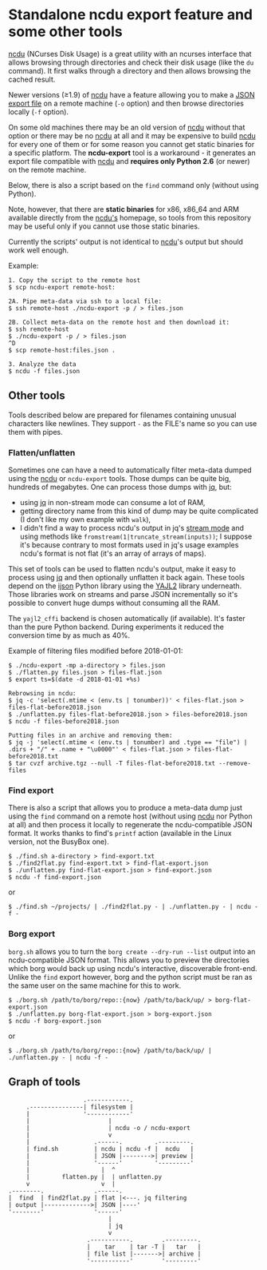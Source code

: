 # Standalone ncdu export feature and some other tools

[ncdu][1] (NCurses Disk Usage) is a great utility with an ncurses 
interface that allows browsing through directories and check their disk 
usage (like the `du` command). It first walks through a directory and 
then allows browsing the cached result.

Newer versions (≥1.9) of [ncdu][1] have a feature allowing you to make 
a [JSON export file][2] on a remote machine (`-o` option) and then 
browse directories locally (`-f` option).

On some old machines there may be an old version of [ncdu][1] without 
that option or there may be no [ncdu][1] at all and it may be expensive 
to build [ncdu][1] for every one of them or for some reason you cannot 
get static binaries for a specific platform. The **ncdu-export** tool is 
a workaround - it generates an export file compatible with [ncdu][1] and 
**requires only Python 2.6** (or newer) on the remote machine.

Below, there is also a script based on the `find` command only (without 
using Python).

Note, however, that there are **static binaries** for x86, x86\_64 and 
ARM available directly from the [ncdu's][1] homepage, so tools from this 
repository may be useful only if you cannot use those static binaries.

Currently the scripts' output is not identical to [ncdu][1]'s output but 
should work well enough.

Example:

    1. Copy the script to the remote host
    $ scp ncdu-export remote-host:

    2A. Pipe meta-data via ssh to a local file:
    $ ssh remote-host ./ncdu-export -p / > files.json

    2B. Collect meta-data on the remote host and then download it:
    $ ssh remote-host
    $ ./ncdu-export -p / > files.json
    ^D
    $ scp remote-host:files.json .

    3. Analyze the data
    $ ncdu -f files.json

## Other tools

Tools described below are prepared for filenames containing unusual characters 
like newlines. They support `-` as the FILE's name so you can use them with 
pipes.

### Flatten/unflatten

Sometimes one can have a need to automatically filter meta-data dumped using 
the [ncdu][1] or `ncdu-export` tools. Those dumps can be quite big, hundreds of 
megabytes. One can process those dumps with [jq][3], but:

- using [jq][3] in non-stream mode can consume a lot of RAM,
- getting directory name from this kind of dump may be quite complicated (I 
  don't like my own example with `walk`),
- I didn't find a way to process ncdu's output in jq's [stream mode][4] and 
  using methods like `fromstream(1|truncate_stream(inputs))`; I suppose it's 
  because contrary to most formats used in jq's usage examples ncdu's format is 
  not flat (it's an array of arrays of maps).

This set of tools can be used to flatten ncdu's output, make it easy to process 
using [jq][3] and then optionally unflatten it back again. These tools depend on 
the [ijson][5] Python library using the [YAJL2][6] library underneath. Those 
libraries work on streams and parse JSON incrementally so it's possible to 
convert huge dumps without consuming all the RAM.

The `yajl2_cffi` backend is chosen automatically (if available). It's faster 
than the pure Python backend. During experiments it reduced the conversion time 
by as much as 40%.

Example of filtering files modified before 2018-01-01:

    $ ./ncdu-export -mp a-directory > files.json
    $ ./flatten.py files.json > files-flat.json
    $ export ts=$(date -d 2018-01-01 +%s)

    Rebrowsing in ncdu:
    $ jq -c 'select(.mtime < (env.ts | tonumber))' < files-flat.json > files-flat-before2018.json
    $ ./unflatten.py files-flat-before2018.json > files-before2018.json
    $ ncdu -f files-before2018.json

    Putting files in an archive and removing them:
    $ jq -j 'select(.mtime < (env.ts | tonumber) and .type == "file") | .dirs + "/" + .name + "\u0000"' < files-flat.json > files-flat-before2018.txt
    $ tar cvzf archive.tgz --null -T files-flat-before2018.txt --remove-files

### Find export

There is also a script that allows you to produce a meta-data dump just using 
the `find` command on a remote host (without using [ncdu][1] nor Python at all) 
and then process it locally to regenerate the ncdu-compatible JSON format. It 
works thanks to find's `printf` action (available in the Linux version, not the 
BusyBox one).

    $ ./find.sh a-directory > find-export.txt
    $ ./find2flat.py find-export.txt > find-flat-export.json
    $ ./unflatten.py find-flat-export.json > find-export.json
    $ ncdu -f find-export.json

or

    $ ./find.sh ~/projects/ | ./find2flat.py - | ./unflatten.py - | ncdu -f -

### Borg export

`borg.sh` allows you to turn the `borg create --dry-run --list` output into an
ncdu-compatible JSON format. This allows you to preview the directories which
borg would back up using ncdu's interactive, discoverable front-end. Unlike the
`find` export however, borg and the python script must be ran as the same user
on the same machine for this to work.

    $ ./borg.sh /path/to/borg/repo::{now} /path/to/back/up/ > borg-flat-export.json
    $ ./unflatten.py borg-flat-export.json > borg-export.json
    $ ncdu -f borg-export.json

or

    $ ./borg.sh /path/to/borg/repo::{now} /path/to/back/up/ | ./unflatten.py - | ncdu -f -

## Graph of tools


                         .------------.
         .---------------| filesystem |
         |               '------------'
         |                      |
         |                      | ncdu -o / ncdu-export
         |                      v
         |                  .------.         .---------.
         | find.sh          | ncdu | ncdu -f |  ncdu   |
         |                  | JSON |-------->| preview |
         |                  '------'         '---------'
         |                    |  ^
         |         flatten.py |  | unflatten.py
         v                    v  |
    .--------.              .------.
    |  find  | find2flat.py | flat |<---. jq filtering
    | output |------------->| JSON |----'
    '--------'              '------'
                                |
                                | jq
                                v
                          .-----------.        .---------.
                          |    tar    | tar -T |   tar   |
                          | file list |------->| archive |
                          '-----------'        '---------'



[1]: https://dev.yorhel.nl/ncdu
[2]: https://dev.yorhel.nl/ncdu/jsonfmt
[3]: https://stedolan.github.io/jq
[4]: https://stedolan.github.io/jq/manual/#Streaming
[5]: https://pypi.org/project/ijson/
[6]: http://lloyd.github.io/yajl/
